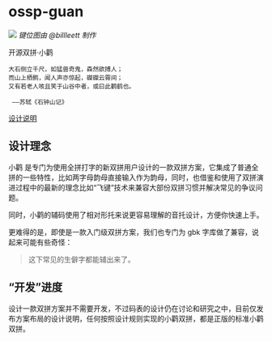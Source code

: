 # ossp-guan
![](https://github.com/sp-study-group/ossp-guan/raw/master/pic/map-big.png)
*键位图由 @billleett 制作*

开源双拼·小鹳

    大石侧立千尺，如猛兽奇鬼，森然欲搏人；
    而山上栖鹘，闻人声亦惊起，磔磔云霄间；
    又有若老人咳且笑于山谷中者，或曰此鹳鹤也。

     ——苏轼《石钟山记》
     
[设计说明](https://github.com/sp-study-group/ossp-guan/blob/master/guan-describe.md)
     
## 设计理念

小鹳 是专门为使用全拼打字的新双拼用户设计的一款双拼方案，它集成了普通全拼的一些特性，比如两字母韵母直接输入作为韵母，同时，也借鉴和使用了双拼演进过程中的最新的理念比如“飞键”技术来兼容大部份双拼习惯并解决常见的争议问题。

同时，小鹳的辅码使用了相对形托来说更容易理解的音托设计，方便你快速上手。

更难得的是，即使是一款入门级双拼方案，我们也专门为 gbk 字库做了兼容，说起来可能有些奇怪：

>这下常见的生僻字都能辅出来了。


## “开发”进度
设计一款双拼方案并不需要开发，不过码表的设计仍在讨论和研究之中，目前仅发布方案布局的设计说明，任何按照设计规则实现的小鹳双拼，都是正版的标准小鹳双拼。
